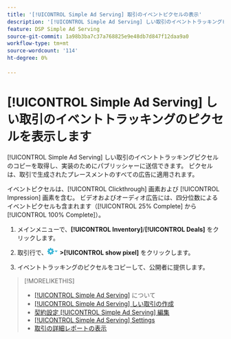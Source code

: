 ```yaml
---
title: '[!UICONTROL Simple Ad Serving] 取引のイベントピクセルの表示'
description: '[!UICONTROL Simple Ad Serving] しい取引のイベントトラッキングピクセルのコピーを取得する方法を説明します。'
feature: DSP Simple Ad Serving
source-git-commit: 1a98b3ba7c37a768825e9e48db7d847f12daa9a0
workflow-type: tm+mt
source-wordcount: '114'
ht-degree: 0%

---
```


# [!UICONTROL Simple Ad Serving] しい取引のイベントトラッキングのピクセルを表示します

[!UICONTROL Simple Ad Serving] しい取引のイベントトラッキングピクセルのコピーを取得し、実装のためにパブリッシャーに送信できます。 ピクセルは、取引で生成されたプレースメントのすべての広告に適用されます。

イベントピクセルは、[!UICONTROL Clickthrough] 画素および [!UICONTROL Impression] 画素を含む。 ビデオおよびオーディオ広告には、四分位数によるイベントピクセルも含まれます（[!UICONTROL 25% Complete] から [!UICONTROL 100% Complete]）。

1. メインメニューで、**[!UICONTROL Inventory]**/**[!UICONTROL Deals]** をクリックします。

1. 取引行で、![ オプションメニュー ](/help/dsp/assets/options-menu.png) **>[!UICONTROL show pixel]** をクリックします。

1. イベントトラッキングのピクセルをコピーして、公開者に提供します。

>[!MORELIKETHIS]
>
>* [[!UICONTROL Simple Ad Serving]](simple-deal-about.md) について
>* [[!UICONTROL Simple Ad Serving] しい取引の作成 ](simple-deal-create.md)
>* [ 契約設定 [!UICONTROL Simple Ad Serving] 編集 ](simple-deal-edit.md)
>* [[!UICONTROL Simple Ad Serving] Settings](simple-deal-settings.md)
>* [ 取引の詳細レポートの表示 ](/help/dsp/inventory/deal-view-report.md)
